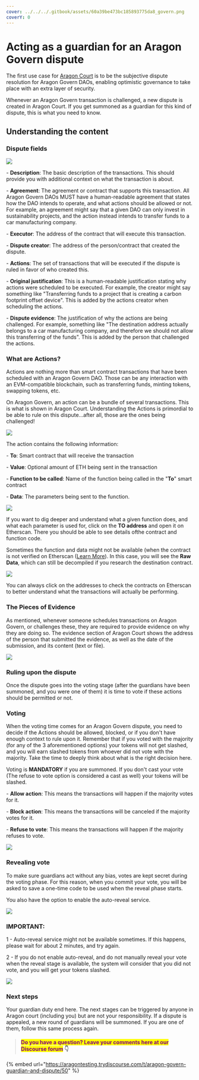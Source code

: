 ```yaml
---
cover: ../../../.gitbook/assets/60a39be473bc185893775da8_govern.png
coverY: 0
---
```


# Acting as a guardian for an Aragon Govern dispute

The first use case for [Aragon Court](../aragon-court/) is to be the subjective dispute resolution for Aragon Govern DAOs, enabling optimistic governance to take place with an extra layer of security.

Whenever an Aragon Govern transaction is challenged, a new dispute is created in Aragon Court. If you get summoned as a guardian for this kind of dispute, this is what you need to know.

## Understanding the content

### **Dispute fields**

![](https://d33v4339jhl8k0.cloudfront.net/docs/assets/5c98a4fe0428633d2cf3fcf7/images/6113a430766e8844fc34f656/file-WrG7lYSfrJ.png)

\- **Description**: The basic description of the transactions. This should provide you with additional context on what the transaction is about.

\- **Agreement**: The agreement or contract that supports this transaction. All Aragon Govern DAOs MUST have a human-readable agreement that states how the DAO intends to operate, and what actions should be allowed or not. For example, an agreement might say that a given DAO can only invest in sustainability projects, and the action instead intends to transfer funds to a car manufacturing company.

\- **Executor**: The address of the contract that will execute this transaction.

\- **Dispute creator**: The address of the person/contract that created the dispute.

\- **Actions**: The set of transactions that will be executed if the dispute is ruled in favor of who created this.

\- **Original justification**: This is a human-readable justification stating why actions were scheduled to be executed. For example, the creator might say something like "Transferring funds to a project that is creating a carbon footprint offset device". This is added by the actions creator when scheduling the actions.

\- **Dispute evidence**: The justification of why the actions are being challenged. For example, something like "The destination address actually belongs to a car manufacturing company, and therefore we should not allow this transferring of the funds". This is added by the person that challenged the actions.

### **What are Actions?**

Actions are nothing more than smart contract transactions that have been scheduled with an Aragon Govern DAO. Those can be any interaction with an EVM-compatible blockchain, such as transferring funds, minting tokens, swapping tokens, etc.

On Aragon Govern, an action can be a bundle of several transactions. This is what is shown in Aragon Court. Understanding the Actions is primordial to be able to rule on this dispute...after all, those are the ones being challenged!

![](https://d33v4339jhl8k0.cloudfront.net/docs/assets/5c98a4fe0428633d2cf3fcf7/images/61139fe464a230081ba1e1d8/file-MUdTAgjhC3.png)

The action contains the following information:

\- **To**: Smart contract that will receive the transaction

\- **Value**: Optional amount of ETH being sent in the transaction

\- **Function to be called**: Name of the function being called in the "**To**" smart contract

\- **Data**: The parameters being sent to the function.

![](https://d33v4339jhl8k0.cloudfront.net/docs/assets/5c98a4fe0428633d2cf3fcf7/images/6113a04bb37d837a3d0e2b5d/file-EGn7CGNTer.png)

If you want to dig deeper and understand what a given function does, and what each parameter is used for, click on the **TO address** and open it on Etherscan. There you should be able to see details ofthe contract and function code.

Sometimes the function and data might not be available (when the contract is not verified on Etherscan ([Learn More](https://etherscan.io/verifyContract)). In this case, you will see the **Raw Data**, which can still be decompiled if you research the destination contract.

![](https://d33v4339jhl8k0.cloudfront.net/docs/assets/5c98a4fe0428633d2cf3fcf7/images/6113a0e26ffe270af2a97c43/file-xCv7UHQxZH.png)

You can always click on the addresses to check the contracts on Etherscan to better understand what the transactions will actually be performing.

### **The Pieces of Evidence**

As mentioned, whenever someone schedules transactions on Aragon Govern, or challenges these, they are required to provide evidence on why they are doing so. The evidence section of Aragon Court shows the address of the person that submitted the evidence, as well as the date of the submission, and its content (text or file).

![](https://d33v4339jhl8k0.cloudfront.net/docs/assets/5c98a4fe0428633d2cf3fcf7/images/6113a7fd6ffe270af2a97c76/file-5Js1MtD8Up.png)

### Ruling upon the dispute

Once the dispute goes into the voting stage (after the guardians have been summoned, and you were one of them) it is time to vote if these actions should be permitted or not.

### **Voting**

When the voting time comes for an Aragon Govern dispute, you need to decide if the Actions should be allowed, blocked, or if you don't have enough context to rule upon it. Remember that if you voted with the majority (for any of the 3 aforementioned options) your tokens will not get slashed, and you will earn slashed tokens from whoever did not vote with the majority. Take the time to deeply think about what is the right decision here.

Voting is **MANDATORY** if you are summoned. If you don't cast your vote (The refuse to vote option is considered a cast as well) your tokens will be slashed.&#x20;

\- **Allow action**: This means the transactions will happen if the majority votes for it.

\- **Block action**: This means the transactions will be canceled if the majority votes for it.

\- **Refuse to vote**: This means the transactions will happen if the majority refuses to vote.

![](https://d33v4339jhl8k0.cloudfront.net/docs/assets/5c98a4fe0428633d2cf3fcf7/images/6113a830766e8844fc34f672/file-IxTy2xkH3b.png)

### **Revealing vote**

To make sure guardians act without any bias, votes are kept secret during the voting phase. For this reason, when you commit your vote, you will be asked to save a one-time code to be used when the reveal phase starts.

You also have the option to enable the auto-reveal service.&#x20;

![](https://d33v4339jhl8k0.cloudfront.net/docs/assets/5c98a4fe0428633d2cf3fcf7/images/6113a83f6ffe270af2a97c78/file-AfZaSlWkn6.png)

### **IMPORTANT:**&#x20;

1 - Auto-reveal service might not be available sometimes. If this happens, please wait for about 2 minutes, and try again.

2 - If you do not enable auto-reveal, and do not manually reveal your vote when the reveal stage is available, the system will consider that you did not vote, and you will get your tokens slashed.

![](https://d33v4339jhl8k0.cloudfront.net/docs/assets/5c98a4fe0428633d2cf3fcf7/images/6113a872b55c2b04bf6dd4e7/file-2ebMDlmKLp.png)

### Next steps

Your guardian duty end here. The next stages can be triggered by anyone in Aragon court (including you) but are not your responsibility. If a dispute is appealed, a new round of guardians will be summoned. If you are one of them, follow this same process again.



> #### <mark style="color:purple;">Do you have a question? Leave your comments here at our Discourse forum</mark> 👇

{% embed url="https://aragontesting.trydiscourse.com/t/aragon-govern-guardian-and-dispute/50" %}
